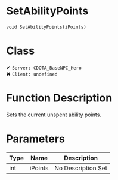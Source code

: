 # SetAbilityPoints
```
void SetAbilityPoints(iPoints)
```
# Class
✔ `Server: CDOTA_BaseNPC_Hero`  
✖ `Client: undefined`  

# Function Description
Sets the current unspent ability points.
# Parameters
Type|Name|Description
--|--|--
int|iPoints|No Description Set
